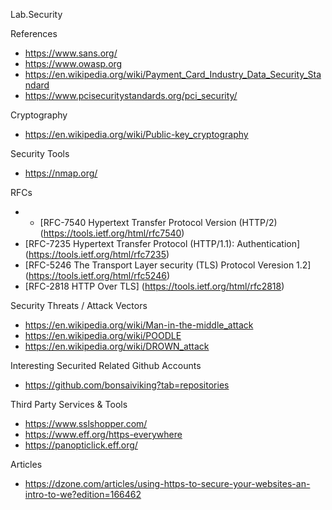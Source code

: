 Lab.Security

References
* https://www.sans.org/
* https://www.owasp.org 
* https://en.wikipedia.org/wiki/Payment_Card_Industry_Data_Security_Standard
* https://www.pcisecuritystandards.org/pci_security/ 


Cryptography
* https://en.wikipedia.org/wiki/Public-key_cryptography


Security Tools
* https://nmap.org/


RFCs
* * [RFC-7540 Hypertext Transfer Protocol Version (HTTP/2) (https://tools.ietf.org/html/rfc7540)
* [RFC-7235 Hypertext Transfer Protocol (HTTP/1.1): Authentication] (https://tools.ietf.org/html/rfc7235)
* [RFC-5246 The Transport Layer security (TLS) Protocol Veresion 1.2] (https://tools.ietf.org/html/rfc5246)
* [RFC-2818 HTTP Over TLS] (https://tools.ietf.org/html/rfc2818)


Security Threats / Attack Vectors
* https://en.wikipedia.org/wiki/Man-in-the-middle_attack
* https://en.wikipedia.org/wiki/POODLE
* https://en.wikipedia.org/wiki/DROWN_attack

Interesting Securited Related Github Accounts
* https://github.com/bonsaiviking?tab=repositories


Third Party Services & Tools
* https://www.sslshopper.com/
* https://www.eff.org/https-everywhere
* https://panopticlick.eff.org/


Articles
* https://dzone.com/articles/using-https-to-secure-your-websites-an-intro-to-we?edition=166462


